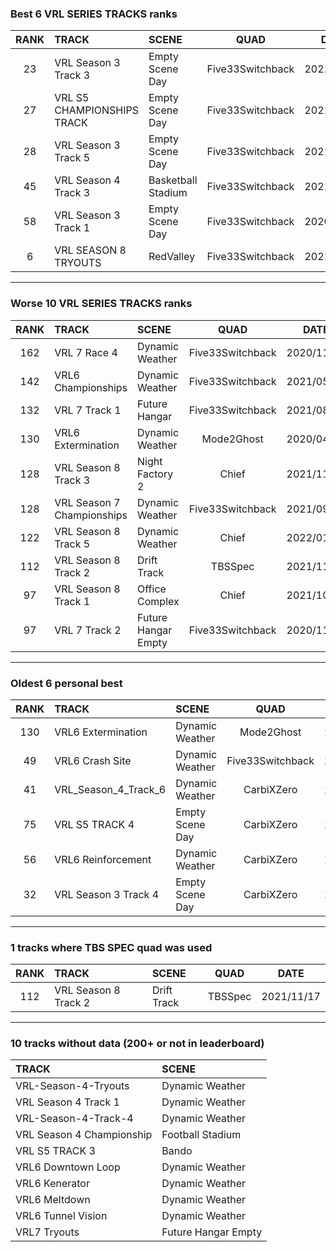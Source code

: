 ### Best 6 VRL SERIES TRACKS ranks
|RANK|TRACK|SCENE|QUAD|DATE|
|:---:|:---|:---|:---:|:---:|
|23|VRL Season 3 Track 3|Empty Scene Day|Five33Switchback|2021/08/10|
|27|VRL S5 CHAMPIONSHIPS TRACK|Empty Scene Day|Five33Switchback|2021/09/11|
|28|VRL Season 3 Track 5|Empty Scene Day|Five33Switchback|2021/05/31|
|45|VRL Season 4 Track 3|Basketball Stadium|Five33Switchback|2021/04/09|
|58|VRL Season 3 Track 1|Empty Scene Day|Five33Switchback|2020/11/30|
|6|VRL SEASON 8 TRYOUTS|RedValley|Five33Switchback|2021/09/10|
---
### Worse 10 VRL SERIES TRACKS ranks
|RANK|TRACK|SCENE|QUAD|DATE|
|:---:|:---|:---|:---:|:---:|
|162|VRL 7 Race 4|Dynamic Weather|Five33Switchback|2020/11/22|
|142|VRL6 Championships|Dynamic Weather|Five33Switchback|2021/05/21|
|132|VRL 7 Track 1|Future Hangar|Five33Switchback|2021/08/18|
|130|VRL6 Extermination|Dynamic Weather|Mode2Ghost|2020/04/06|
|128|VRL Season 8 Track 3|Night Factory 2|Chief|2021/11/29|
|128|VRL Season 7 Championships|Dynamic Weather|Five33Switchback|2021/09/11|
|122|VRL Season 8 Track 5|Dynamic Weather|Chief|2022/01/15|
|112|VRL Season 8 Track 2|Drift Track|TBSSpec|2021/11/17|
|97|VRL Season 8 Track 1|Office Complex|Chief|2021/10/30|
|97|VRL 7 Track 2|Future Hangar Empty|Five33Switchback|2020/11/06|
---
### Oldest 6 personal best
|RANK|TRACK|SCENE|QUAD|DATE|
|:---:|:---|:---|:---:|:---:|
|130|VRL6 Extermination|Dynamic Weather|Mode2Ghost|2020/04/06|
|49|VRL6 Crash Site|Dynamic Weather|Five33Switchback|2020/04/21|
|41|VRL_Season_4_Track_6|Dynamic Weather|CarbiXZero|2020/05/16|
|75|VRL S5 TRACK 4|Empty Scene Day|CarbiXZero|2020/06/02|
|56|VRL6 Reinforcement|Dynamic Weather|CarbiXZero|2020/08/05|
|32|VRL Season 3 Track 4|Empty Scene Day|CarbiXZero|2020/08/23|
---
### 1 tracks where TBS SPEC quad was used
|RANK|TRACK|SCENE|QUAD|DATE|
|:---:|:---|:---|:---:|:---:|
|112|VRL Season 8 Track 2|Drift Track|TBSSpec|2021/11/17|
---
### 10 tracks without data (200+ or not in leaderboard)
|TRACK|SCENE|
|:---|:---|
|VRL-Season-4-Tryouts|Dynamic Weather|
|VRL Season 4 Track 1|Dynamic Weather|
|VRL-Season-4-Track-4|Dynamic Weather|
|VRL Season 4 Championship|Football Stadium|
|VRL S5 TRACK 3|Bando|
|VRL6 Downtown Loop|Dynamic Weather|
|VRL6 Kenerator|Dynamic Weather|
|VRL6 Meltdown|Dynamic Weather|
|VRL6 Tunnel Vision|Dynamic Weather|
|VRL7 Tryouts|Future Hangar Empty|
